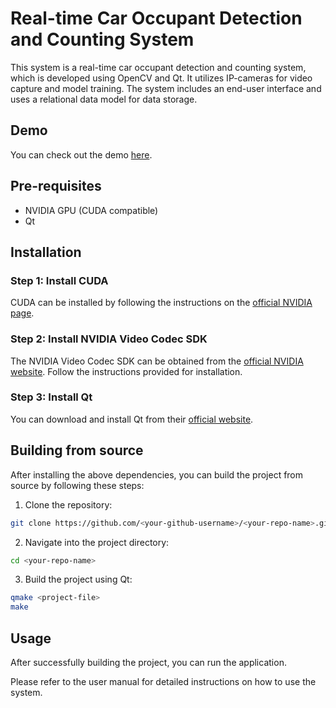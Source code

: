 # Real-time Car Occupant Detection and Counting System

This system is a real-time car occupant detection and counting system, which is developed using OpenCV and Qt. It utilizes IP-cameras for video capture and model training. The system includes an end-user interface and uses a relational data model for data storage.

## Demo
You can check out the demo [here](https://www.youtube.com/watch?v=3wgqI4NvuRM\&t=174s).

## Pre-requisites
- NVIDIA GPU (CUDA compatible)
- Qt

## Installation

### Step 1: Install CUDA 

CUDA can be installed by following the instructions on the [official NVIDIA page](https://docs.nvidia.com/cuda/cuda-installation-guide-linux/index.html). 

### Step 2: Install NVIDIA Video Codec SDK

The NVIDIA Video Codec SDK can be obtained from the [official NVIDIA website](https://developer.nvidia.com/nvidia-video-codec-sdk/download). Follow the instructions provided for installation.

### Step 3: Install Qt

You can download and install Qt from their [official website](https://www.qt.io/download). 

## Building from source

After installing the above dependencies, you can build the project from source by following these steps:

1. Clone the repository: 

```bash
git clone https://github.com/<your-github-username>/<your-repo-name>.git
```

2. Navigate into the project directory:

```bash
cd <your-repo-name>
```

3. Build the project using Qt:

```bash
qmake <project-file>
make
```

## Usage

After successfully building the project, you can run the application. 

Please refer to the user manual for detailed instructions on how to use the system.
